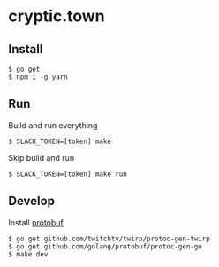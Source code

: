 # cryptic.town

## Install

```
$ go get
$ npm i -g yarn
```

## Run

Build and run everything

```
$ SLACK_TOKEN=[token] make
```

Skip build and run

```
$ SLACK_TOKEN=[token] make run
```

## Develop

Install [protobuf](https://github.com/google/protobuf)

```
$ go get github.com/twitchtv/twirp/protoc-gen-twirp
$ go get github.com/golang/protobuf/protoc-gen-go
$ make dev
```
